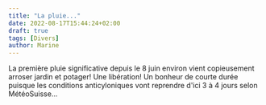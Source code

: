 ```yaml
---
title: "La pluie..."
date: 2022-08-17T15:44:24+02:00
draft: true
tags: [Divers]
author: Marine
---
```

La première pluie significative depuis le 8 juin environ vient copieusement arroser jardin et potager! Une libération! Un bonheur de courte durée puisque les conditions anticyloniques vont reprendre d'ici 3 à 4 jours selon MétéoSuisse...
